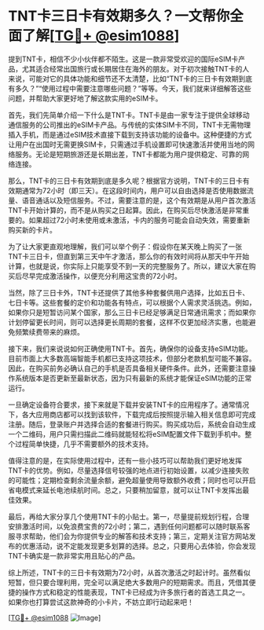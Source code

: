 # TNT卡三日卡有效期多久？一文帮你全面了解[[TG💪+ @esim1088](https://t.me/s/esim1088)]

提到TNT卡，相信不少小伙伴都不陌生。这是一款非常受欢迎的国际eSIM卡产品，尤其适合经常出国旅行或长期居住在海外的朋友。对于初次接触TNT卡的人来说，可能对它的具体功能和细节还不太清楚，比如“TNT卡的三日卡有效期到底有多久？”“使用过程中需要注意哪些问题？”等等。今天，我们就来详细解答这些问题，并帮助大家更好地了解这款实用的eSIM卡。

首先，我们先简单介绍一下什么是TNT卡。TNT卡是由一家专注于提供全球移动通信服务的公司推出的eSIM卡产品。与传统的实体SIM卡不同，TNT卡无需物理插入手机，而是通过eSIM技术直接下载到支持该功能的设备中。这种便捷的方式让用户在出国时无需更换SIM卡，只需通过手机设置即可快速激活并使用当地的网络服务。无论是短期旅游还是长期出差，TNT卡都能为用户提供稳定、可靠的网络连接。

那么，TNT卡的三日卡有效期到底是多久呢？根据官方说明，TNT卡的三日卡有效期通常为72小时（即三天）。在这段时间内，用户可以自由选择是否使用数据流量、语音通话以及短信服务。不过，需要注意的是，这个有效期是从用户首次激活TNT卡开始计算的，而不是从购买之日起算。因此，在购买后尽快激活是非常重要的。如果超过72小时未使用或未激活，卡内的服务可能会自动失效，需要重新购买新的卡片。

为了让大家更直观地理解，我们可以举个例子：假设你在某天晚上购买了一张TNT卡三日卡，但直到第三天中午才激活，那么你的有效时间将从那天中午开始计算，也就是说，你实际上只能享受不到一天的完整服务了。所以，建议大家在购买后尽早完成激活操作，以便充分利用这宝贵的72小时。

当然，除了三日卡外，TNT卡还提供了其他多种套餐供用户选择，比如五日卡、七日卡等。这些套餐的定价和功能各有特点，可以根据个人需求灵活挑选。例如，如果你只是短暂访问某个国家，那么三日卡已经足够满足日常通讯需求；而如果你计划停留更长时间，则可以选择更长周期的套餐，这样不仅更加经济实惠，也能避免频繁续费带来的麻烦。

接下来，我们来说说如何正确使用TNT卡。首先，确保你的设备支持eSIM功能。目前市面上大多数高端智能手机都已支持这项技术，但部分老款机型可能不兼容。因此，在购买前务必确认自己的手机是否具备相关硬件条件。此外，还需要注意操作系统版本是否更新至最新状态，因为只有最新的系统才能保证eSIM功能的正常运行。

一旦确定设备符合要求，接下来就是下载并安装TNT卡的应用程序了。通常情况下，各大应用商店都可以找到该软件，下载完成后按照提示输入相关信息即可完成注册。随后，登录账户并选择合适的套餐进行购买。购买成功后，系统会自动生成一个二维码，用户只需扫描此二维码就能轻松将eSIM配置文件下载到手机中。整个过程简单快捷，几乎不需要额外的技术支持。

值得注意的是，在实际使用过程中，还有一些小技巧可以帮助我们更好地发挥TNT卡的优势。例如，尽量选择信号较强的地点进行初始设置，以减少连接失败的可能性；定期检查剩余流量余额，避免超量使用导致额外收费；同时也可以开启省电模式来延长电池续航时间。总之，只要稍加留意，就可以让TNT卡发挥出最佳效果。

最后，再给大家分享几个使用TNT卡的小贴士。第一，尽量提前规划行程，合理安排激活时间，以免浪费宝贵的72小时；第二，遇到任何问题都可以随时联系客服寻求帮助，他们会为你提供专业的解答和技术支持；第三，定期关注官方网站发布的优惠活动，说不定能发现更多划算的选择。总之，只要用心去体验，你会发现TNT卡确实是一款非常实用且贴心的产品。

综上所述，TNT卡的三日卡有效期为72小时，从首次激活之时起计时。虽然看似短暂，但只要合理利用，完全可以满足绝大多数用户的短期需求。而且，凭借其便捷的操作方式和稳定的性能表现，TNT卡已经成为许多旅行者的首选工具之一。如果你也打算尝试这款神奇的小卡片，不妨立即行动起来吧！

[[TG💪+ @esim1088](https://t.me/s/esim1088) ![Image](https://i.postimg.cc/4NQfJmqS/Snipaste-2025-05-13-00-14-12.png)]